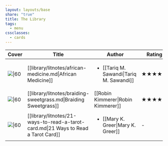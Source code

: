 ```yaml
---
layout: layouts/base
share: "true"
title: The Library
tags:
  - menu
cssclasses:
  - cards
---
```



| Cover                                                                                                                    | Title                                                                              | Author                                                    | Rating | Status               |
| ------------------------------------------------------------------------------------------------------------------------ | ---------------------------------------------------------------------------------- | --------------------------------------------------------- | ------ | -------------------- |
| ![\|60](http://books.google.com/books/content?id=E_B3swEACAAJ&printsec=frontcover&img=1&zoom=1&source=gbs_api)           | [[library/litnotes/african-medicine.md\|African Medicine]]                         | <ul><li>[[Tariq M. Sawandi\|Tariq M. Sawandi]]</li></ul> | ★★★★★  | read                 |
| ![\|60](http://books.google.com/books/content?id=vmM9BAAAQBAJ&printsec=frontcover&img=1&zoom=1&edge=curl&source=gbs_api) | [[library/litnotes/braiding-sweetgrass.md\|Braiding Sweetgrass]]                   | [[Robin Kimmerer\|Robin Kimmerer]]                        | ★★★★★  | read                 |
| ![\|60](http://books.google.com/books/content?id=1JO9vac0iGgC&printsec=frontcover&img=1&zoom=1&edge=curl&source=gbs_api) | [[library/litnotes/21-ways-to-read-a-tarot-card.md\|21 Ways to Read a Tarot Card]] | <ul><li>[[Mary K. Greer\|Mary K. Greer]]</li></ul>       | \-     | 🕮 currently reading |



